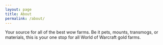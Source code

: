 ```yaml
---
layout: page
title: About
permalink: /about/
---
```


Your source for all of the best wow farms. Be it pets, mounts, transmogs, or materials, this is your one stop for all World of Warcraft gold farms.